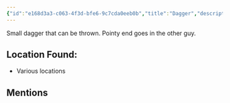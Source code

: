```yaml
---
{"id":"e168d3a3-c063-4f3d-bfe6-9c7cda0eeb0b","title":"Dagger","description":"Small dagger. Can be thrown.","isInCurrentInventory":true,"isProscribed":false,"amountHeld":22,"causeOfConsumption":"null","publish":true,"date_created":"Saturday, April 13th 2024, 5:06:01 pm","date_modified":"Friday, April 26th 2024, 11:23:02 pm","editing_lock":false,"live_preview":true,"cssclasses":["mado-heading"],"path":"Tabletop/Campaigns/And A Thousand Years More/Inventory/Equipment/Dagger.md","permalink":"/tabletop/campaigns/and-a-thousand-years-more/inventory/equipment/dagger/","PassFrontmatter":true}
---
```



Small dagger that can be thrown. Pointy end goes in the other guy.

## Location Found:

- Various locations

## Mentions


